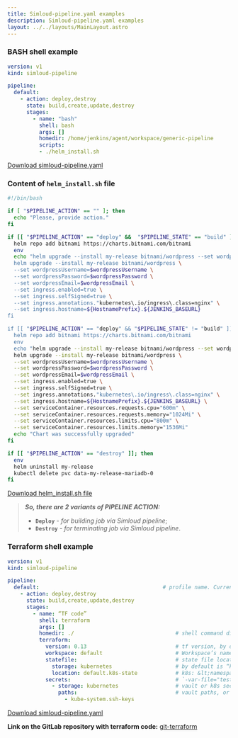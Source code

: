 ```yaml
---
title: Simloud-pipeline.yaml examples
description: Simloud-pipeline.yaml examples
layout: ../../layouts/MainLayout.astro
---
```

### **BASH shell example**

```yaml
version: v1
kind: simloud-pipeline

pipeline:
  default:                                                                         # profile name. Currently only default
    - action: deploy,destroy
      state: build,create,update,destroy
      stages:
        - name: "bash"
          shell: bash                                                              # “bash” by default ( optional )
          args: []                                                                 # shell arguments ( optional )
          homedir: /home/jenkins/agent/workspace/generic-pipeline                  # shell command default folder ( optional )
          scripts:
          - ./helm_install.sh
```
[Download simloud-pipeline.yaml](/files/generic-pipeline-mode/simloud-pipeline.yaml)

### Content of `helm_install.sh` file

```sh                                                                   helm_install.sh
#!/bin/bash

if [ "$PIPELINE_ACTION" == "" ]; then
  echo "Please, provide action."
fi

if [[ "$PIPELINE_ACTION" == "deploy" &&  "$PIPELINE_STATE" == "build" ]]; then
  helm repo add bitnami https://charts.bitnami.com/bitnami
  env
  echo "helm upgrade --install my-release bitnami/wordpress --set wordpressUsername=$wordpressUsername --set wordpressPassword=$wordpressPassword --set wordpressEmail=$wordpressEmail ->
  helm upgrade --install my-release bitnami/wordpress \
  --set wordpressUsername=$wordpressUsername \
  --set wordpressPassword=$wordpressPassword \
  --set wordpressEmail=$wordpressEmail \
  --set ingress.enabled=true \
  --set ingress.selfSigned=true \
  --set ingress.annotations."kubernetes\.io/ingress\.class=nginx" \
  --set ingress.hostname=${HostnamePrefix}.${JENKINS_BASEURL}
fi

if [[ "$PIPELINE_ACTION" == "deploy" && "$PIPELINE_STATE" != "build" ]]; then
  helm repo add bitnami https://charts.bitnami.com/bitnami
  env
  echo "helm upgrade --install my-release bitnami/wordpress --set wordpressUsername=$wordpressUsername --set wordpressPassword=$wordpressPassword --set wordpressEmail=$wordpressEmail ->
  helm upgrade --install my-release bitnami/wordpress \
  --set wordpressUsername=$wordpressUsername \
  --set wordpressPassword=$wordpressPassword \
  --set wordpressEmail=$wordpressEmail \
  --set ingress.enabled=true \
  --set ingress.selfSigned=true \
  --set ingress.annotations."kubernetes\.io/ingress\.class=nginx" \
  --set ingress.hostname=${HostnamePrefix}.${JENKINS_BASEURL} \
  --set serviceContainer.resources.requests.cpu="600m" \
  --set serviceContainer.resources.requests.memory="1024Mi" \
  --set serviceContainer.resources.limits.cpu="800m" \
  --set serviceContainer.resources.limits.memory="1536Mi"
  echo "Chart was successfully upgraded"
fi

if [[ "$PIPELINE_ACTION" == "destroy" ]]; then
  env
  helm uninstall my-release
  kubectl delete pvc data-my-release-mariadb-0
fi
```
[Download helm_install.sh file](/files/helm_install.sh)

> **_So, there are 2 variants of PIPELINE ACTION:_**
> - **`Deploy`** - _for building job via Simloud pipeline_;
> - **`Destroy`** - _for terminating job via Simloud pipeline_.




### **Terraform shell example**

```yaml
version: v1
kind: simloud-pipeline

pipeline:
  default:                                       # profile name. Currently available only 'default'
    - action: deploy,destroy
      state: build,create,update,destroy        
      stages:
        - name: “TF code”
          shell: terraform
          args: []                            
          homedir: ./                                # shell command directory
          terraform:
            version: 0.13                            # tf version, by default 0.12
            workspace: default                       # Workspace’s name. Default workspace: default
            statefile:                               # state file location
              storage: kubernetes                    # by default is “kubernetes” 
              location: default.k8s-state            # k8s: &lt;namespace&gt;.&lt;secret_suffix&gt;
            secrets:                                 # `-var-file="testing.tfvars"`
              - storage: kubernetes                  # vault or k8s secrets values are available
                paths:                               # vault paths, or k8s secrets names
                  - kube-system.ssh-keys

```
[Download simloud-pipeline.yaml](/files/terraform/simloud-pipeline.yaml)

**Link on the GitLab repository with terraform code:** <a href="https://gitlab.com/simloud-demo/git-terraform" target="_blank">git-terraform</a>